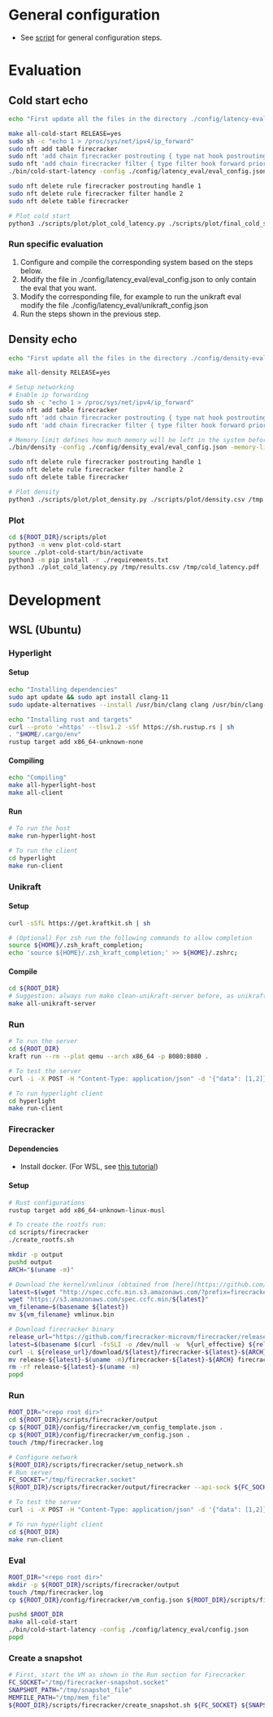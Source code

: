 # General configuration
- See [script](./scripts/setup.sh) for general configuration steps.

# Evaluation 
## Cold start echo
```bash
echo "First update all the files in the directory ./config/latency-eval to point to the right files"

make all-cold-start RELEASE=yes
sudo sh -c "echo 1 > /proc/sys/net/ipv4/ip_forward"
sudo nft add table firecracker
sudo nft 'add chain firecracker postrouting { type nat hook postrouting priority srcnat; policy accept; }'
sudo nft 'add chain firecracker filter { type filter hook forward priority filter; policy accept; }'
./bin/cold-start-latency -config ./config/latency_eval/eval_config.json > /tmp/results.csv 

sudo nft delete rule firecracker postrouting handle 1
sudo nft delete rule firecracker filter handle 2
sudo nft delete table firecracker

# Plot cold start
python3 ./scripts/plot/plot_cold_latency.py ./scripts/plot/final_cold_start_latency.csv /tmp/
```

### Run specific evaluation
1. Configure and compile the corresponding system based on the steps below.
2. Modify the file in ./config/latency_eval/eval_config.json to only contain the eval that you want.
3. Modify the corresponding file, for example to run the unikraft eval modify the file ./config/latency_eval/unikraft_config.json
4. Run the steps shown in the previous step.

## Density echo
```bash
echo "First update all the files in the directory ./config/density-eval to point to the right files"

make all-density RELEASE=yes

# Setup networking
# Enable ip forwarding
sudo sh -c "echo 1 > /proc/sys/net/ipv4/ip_forward"
sudo nft add table firecracker
sudo nft 'add chain firecracker postrouting { type nat hook postrouting priority srcnat; policy accept; }'
sudo nft 'add chain firecracker filter { type filter hook forward priority filter; policy accept; }'

# Memory limit defines how much memory will be left in the system before stopping the creation of more instances
./bin/density -config ./config/density_eval/eval_config.json -memory-limit 1024 

sudo nft delete rule firecracker postrouting handle 1
sudo nft delete rule firecracker filter handle 2
sudo nft delete table firecracker

# Plot density
python3 ./scripts/plot/plot_density.py ./scripts/plot/density.csv /tmp
```

### Plot
```bash
cd ${ROOT_DIR}/scripts/plot
python3 -m venv plot-cold-start
source ./plot-cold-start/bin/activate
python3 -m pip install -r ./requirements.txt
python3 ./plot_cold_latency.py /tmp/results.csv /tmp/cold_latency.pdf
```

# Development
## WSL (Ubuntu)
### Hyperlight 
#### Setup
```bash
echo "Installing dependencies"
sudo apt update && sudo apt install clang-11
sudo update-alternatives --install /usr/bin/clang clang /usr/bin/clang-11 100

echo "Installing rust and targets"
curl --proto '=https' --tlsv1.2 -sSf https://sh.rustup.rs | sh
. "$HOME/.cargo/env"     
rustup target add x86_64-unknown-none
```

#### Compiling
```bash
echo "Compiling"
make all-hyperlight-host
make all-client
```

#### Run
```bash
# To run the host
make run-hyperlight-host

# To run the client
cd hyperlight
make run-client
```
### Unikraft
#### Setup
```bash
curl -sSfL https://get.kraftkit.sh | sh

# (Optional) For zsh run the following commands to allow completion
source ${HOME}/.zsh_kraft_completion;
echo 'source ${HOME}/.zsh_kraft_completion;' >> ${HOME}/.zshrc;
```

#### Compile
```bash
cd ${ROOT_DIR} 
# Suggestion: always run make clean-unikraft-server before, as unikraft compilation has issues sometimes
make all-unikraft-server
```

### Run
```bash
# To run the server
cd ${ROOT_DIR} 
kraft run --rm --plat qemu --arch x86_64 -p 8080:8080 .

# To test the server 
curl -i -X POST -H "Content-Type: application/json" -d '{"data": [1,2]}' 127.0.0.1:8080

# To run hyperlight client
cd hyperlight
make run-client
```

### Firecracker
#### Dependencies
- Install docker. (For WSL, see [this tutorial](https://dev.to/felipecrs/simply-run-docker-on-wsl2-3o8))

#### Setup
```bash
# Rust configurations
rustup target add x86_64-unknown-linux-musl

# To create the rootfs run:
cd scripts/firecracker
./create_rootfs.sh

mkdir -p output
pushd output
ARCH="$(uname -m)"

# Download the kernel/vmlinux (obtained from [here](https://github.com/firecracker-microvm/firecracker/blob/main/docs/getting-started.md)):
latest=$(wget "http://spec.ccfc.min.s3.amazonaws.com/?prefix=firecracker-ci/v1.11/$ARCH/vmlinux-6.1&list-type=2" -O - 2>/dev/null | grep -oP "(?<=<Key>)(firecracker-ci/v1.11/$ARCH/vmlinux-6\.1\.[0-9]{1,3})(?=</Key>)")
wget "https://s3.amazonaws.com/spec.ccfc.min/${latest}"
vm_filename=$(basename ${latest})
mv ${vm_filename} vmlinux.bin

# Download firecracker binary
release_url="https://github.com/firecracker-microvm/firecracker/releases"
latest=$(basename $(curl -fsSLI -o /dev/null -w  %{url_effective} ${release_url}/latest))
curl -L ${release_url}/download/${latest}/firecracker-${latest}-${ARCH}.tgz | tar -xz
mv release-${latest}-$(uname -m)/firecracker-${latest}-${ARCH} firecracker
rm -rf release-${latest}-$(uname -m)
popd
```

### Run
```bash
ROOT_DIR="<repo root dir>"
cd ${ROOT_DIR}/scripts/firecracker/output
cp ${ROOT_DIR}/config/firecracker/vm_config_template.json .
cp ${ROOT_DIR}/config/firecracker/vm_config.json .
touch /tmp/firecracker.log

# Configure network
${ROOT_DIR}/scripts/firecracker/setup_network.sh
# Run server
FC_SOCKET="/tmp/firecracker.socket"
${ROOT_DIR}/scripts/firecracker/output/firecracker --api-sock ${FC_SOCKET} --config-file ${ROOT_DIR}/scripts/firecracker/output/vm_config.json

# To test the server 
curl -i -X POST -H "Content-Type: application/json" -d '{"data": [1,2]}' 172.16.0.2:8080

# To run hyperlight client
cd ${ROOT_DIR}
make run-client 
```

### Eval
```bash
ROOT_DIR="<repo root dir>"
mkdir -p ${ROOT_DIR}/scripts/firecracker/output
touch /tmp/firecracker.log
cp ${ROOT_DIR}/config/firecracker/vm_config.json ${ROOT_DIR}/scripts/firecracker/output/vm_config.json.

pushd $ROOT_DIR
make all-cold-start
./bin/cold-start-latency -config ./config/latency_eval/config.json
popd
```

### Create a snapshot
```bash
# First, start the VM as shown in the Run section for Firecracker
FC_SOCKET="/tmp/firecracker-snapshot.socket"
SNAPSHOT_PATH="/tmp/snapshot_file"
MEMFILE_PATH="/tmp/mem_file"
${ROOT_DIR}/scripts/firecracker/create_snapshot.sh ${FC_SOCKET} ${SNAPSHOT_PATH} ${MEMFILE_PATH}
```
